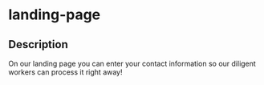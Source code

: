 # landing-page

## Description

On our landing page you can enter your contact information so our diligent workers can process it right away!